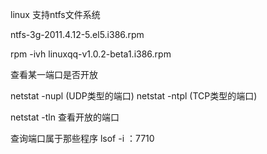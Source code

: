 linux 支持ntfs文件系统

ntfs-3g-2011.4.12-5.el5.i386.rpm



rpm -ivh linuxqq-v1.0.2-beta1.i386.rpm


查看某一端口是否开放

netstat -nupl  (UDP类型的端口)
netstat -ntpl  (TCP类型的端口)

netstat -tln  查看开放的端口


查询端口属于那些程序
lsof -i ：7710　